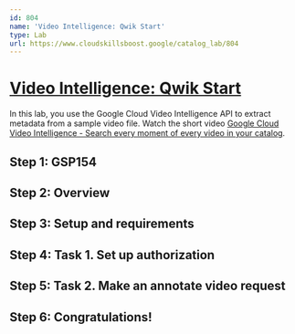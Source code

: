 ```yaml
---
id: 804
name: 'Video Intelligence: Qwik Start'
type: Lab
url: https://www.cloudskillsboost.google/catalog_lab/804
---
```


# [Video Intelligence: Qwik Start](https://www.cloudskillsboost.google/catalog_lab/804)

In this lab, you use the Google Cloud Video Intelligence API to extract metadata from a sample video file. Watch the short video <a HREF="https://youtu.be/Z2eOfK2rzbs">Google Cloud Video Intelligence - Search every moment of every video in your catalog</a>.

## Step 1: GSP154

## Step 2: Overview

## Step 3: Setup and requirements

## Step 4: Task 1. Set up authorization

## Step 5: Task 2. Make an annotate video request

## Step 6: Congratulations!
